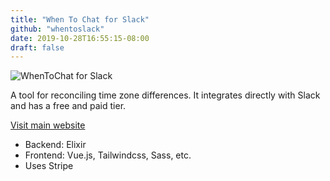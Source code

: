 ```yaml
---
title: "When To Chat for Slack"
github: "whentoslack"
date: 2019-10-28T16:55:15-08:00
draft: false
---
```


![WhenToChat for Slack](images/whentochat_slack.jpg)

A tool for reconciling time zone differences. It integrates directly with Slack and has a free and paid tier.

[Visit main website](https://slack.whentochat.co)

* Backend: Elixir
* Frontend: Vue.js, Tailwindcss, Sass, etc.
* Uses Stripe



